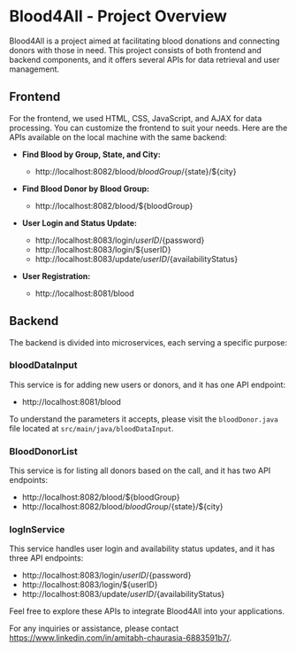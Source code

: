 # Blood4All - Project Overview

Blood4All is a project aimed at facilitating blood donations and connecting donors with those in need. This project consists of both frontend and backend components, and it offers several APIs for data retrieval and user management.

## Frontend

For the frontend, we used HTML, CSS, JavaScript, and AJAX for data processing. You can customize the frontend to suit your needs. Here are the APIs available on the local machine with the same backend:

- **Find Blood by Group, State, and City:**
  - http://localhost:8082/blood/${bloodGroup}/${state}/${city}

- **Find Blood Donor by Blood Group:**
  - http://localhost:8082/blood/${bloodGroup}

- **User Login and Status Update:**
  - http://localhost:8083/login/${userID}/${password}
  - http://localhost:8083/login/${userID}
  - http://localhost:8083/update/${userID}/${availabilityStatus}

- **User Registration:**
  - http://localhost:8081/blood

## Backend

The backend is divided into microservices, each serving a specific purpose:

### bloodDataInput

This service is for adding new users or donors, and it has one API endpoint:

- http://localhost:8081/blood

To understand the parameters it accepts, please visit the `bloodDonor.java` file located at `src/main/java/bloodDataInput`.

### BloodDonorList

This service is for listing all donors based on the call, and it has two API endpoints:

- http://localhost:8082/blood/${bloodGroup}
- http://localhost:8082/blood/${bloodGroup}/${state}/${city}

### logInService

This service handles user login and availability status updates, and it has three API endpoints:

- http://localhost:8083/login/${userID}/${password}
- http://localhost:8083/login/${userID}
- http://localhost:8083/update/${userID}/${availabilityStatus}

Feel free to explore these APIs to integrate Blood4All into your applications.

For any inquiries or assistance, please contact https://www.linkedin.com/in/amitabh-chaurasia-6883591b7/.
